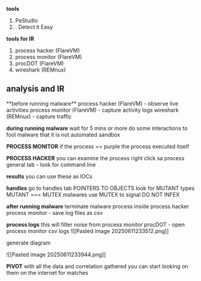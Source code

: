 **tools**
1. PeStudio
2. . Detect it Easy

**tools for IR**
1. process hacker (FlareVM)
2. process monitor (FlareVM)
3. procDOT (FlareVM)
4. wireshark (REMnux)

<h2>analysis and IR</h2>
**before running malware**
process hacker (FlareVM) - observe  live activities
process monitor (FlareVM) - capture activity logs
wireshark (REMnux) - capture traffic 


**during running malware**
wait for 5 mins or more
do some interactions to fool malware that it is not automated sandbox



**PROCESS MONITOR** 
if the process == purple
the process executed itself

**PROCESS HACKER**
you can examine the process
right click sa process
general tab - look for command line

**results**
you can use these as IOCs


**handles**
go to handles tab
POINTERS TO OBJECTS
look for MUTANT types
MUTANT === MUTEX
malwares use MUTEX to signal DO NOT INFEX




**after running malware**
terminate malware process inside process hacker
process monitor - save log files as csv

**process logs**
this will filter noise from process monitor
procDOT - open process monitor csv logs
![[Pasted image 20250611233512.png]]

generate diagram

![[Pasted image 20250611233944.png]]



**PIVOT**
with all the data and correlation gathered
you can start looking on them on the internet for matches
